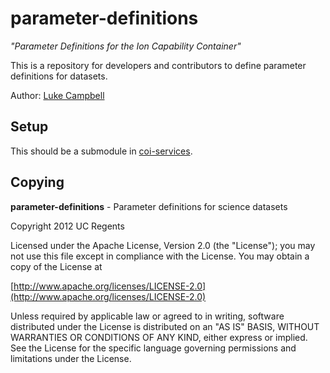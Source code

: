 parameter-definitions
=====================

_"Parameter Definitions for the Ion Capability Container"_

This is a repository for developers and contributors to define parameter definitions for datasets.

Author: [Luke Campbell](mailto:lcampbell@asascience.com)

Setup
-----

This should be a submodule in [coi-services](https://github.com/ooici/coi-services/).

Copying
------

**parameter-definitions** - Parameter definitions for science datasets

Copyright 2012 UC Regents

Licensed under the Apache License, Version 2.0 (the "License");
you may not use this file except in compliance with the License.
You may obtain a copy of the License at

[http://www.apache.org/licenses/LICENSE-2.0](http://www.apache.org/licenses/LICENSE-2.0)

Unless required by applicable law or agreed to in writing, software
distributed under the License is distributed on an "AS IS" BASIS,
WITHOUT WARRANTIES OR CONDITIONS OF ANY KIND, either express or implied.
See the License for the specific language governing permissions and
limitations under the License.

